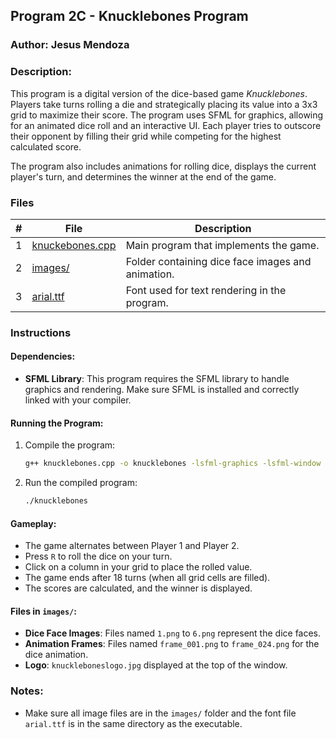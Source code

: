 ## Program 2C - Knucklebones Program  
### Author: Jesus Mendoza 
### Description:  

This program is a digital version of the dice-based game *Knucklebones*. Players take turns rolling a die and strategically placing its value into a 3x3 grid to maximize their score. The program uses SFML for graphics, allowing for an animated dice roll and an interactive UI. Each player tries to outscore their opponent by filling their grid while competing for the highest calculated score.  

The program also includes animations for rolling dice, displays the current player's turn, and determines the winner at the end of the game.  

### Files  

|   #   | File                | Description                                          |  
| :---: | ------------------- | ---------------------------------------------------- |  
|   1   | [knuckebones.cpp](Knucklebones/knucklebones.cpp)  | Main program that implements the game. |  
|   2   | [images/](Knucklebones/images)           | Folder containing dice face images and animation.    |  
|   3   | [arial.ttf](Knucklebones/Arial.ttf)         | Font used for text rendering in the program.         |  

### Instructions  

#### Dependencies:  
- **SFML Library**: This program requires the SFML library to handle graphics and rendering. Make sure SFML is installed and correctly linked with your compiler.  

#### Running the Program:  
1. Compile the program:  
   ```bash  
   g++ knucklebones.cpp -o knucklebones -lsfml-graphics -lsfml-window -lsfml-system  
   ```  
2. Run the compiled program:  
   ```bash  
   ./knucklebones  
   ```  

#### Gameplay:  
- The game alternates between Player 1 and Player 2.  
- Press `R` to roll the dice on your turn.  
- Click on a column in your grid to place the rolled value.  
- The game ends after 18 turns (when all grid cells are filled).  
- The scores are calculated, and the winner is displayed.  

#### Files in `images/`:  
- **Dice Face Images**: Files named `1.png` to `6.png` represent the dice faces.  
- **Animation Frames**: Files named `frame_001.png` to `frame_024.png` for the dice animation.  
- **Logo**: `knuckleboneslogo.jpg` displayed at the top of the window.  

### Notes:  
- Make sure all image files are in the `images/` folder and the font file `arial.ttf` is in the same directory as the executable.  
